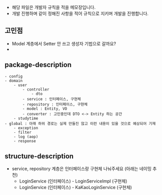 - 해당 파일은 개발자 규칙을 적을 메모장입니다.
- 개발 진행하며 같이 정해진 사항을 적어 규칙으로 지키며 개발을 진행합니다.
## 고민점
- Model 계층에서 Setter 안 쓰고 생성자 기법으로 갈까요? 
- 
## package-description
```
- config
- domain
    - user
        - controller 
            - dto
        - service : 인터페이스, 구현체 
        - repository : 인터페이스, 구현체 
        - model : Entity, VO 
        - converter : 고민중인데 DTO <-> Entity 하는 공간 
    - studytime
- global : 아래 하위 경로는 실제 만들진 않고 이런 내용이 있을 것으로 예상되어 기재
    - exception
    - filter
    - log (aop)
    - response
```

## structure-description
- service, repository 계층은 인터페이스랑 구현체 나눠주세요 (아래는 네이밍 추천)
  - LoginService (인터페이스) - LoginServiceImpl (구현체)
  - LoginService (인터페이스) - KaKaoLoginService (구현체)